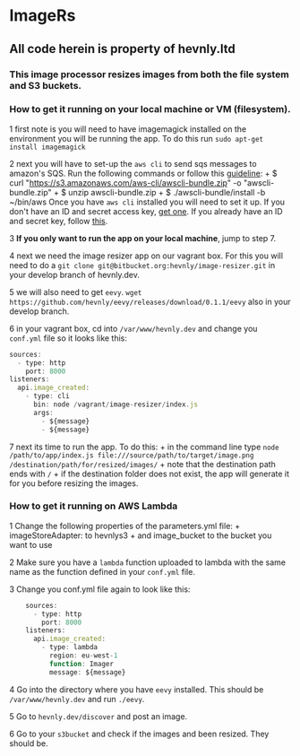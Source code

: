 # ImageRs

## All code herein is property of hevnly.ltd

### This image processor resizes images from both the file system and S3 buckets.

### How to get it running on your local machine or VM (filesystem).

1 first note is you will need to have imagemagick installed on the environment you will be running the app.
To do this run `sudo apt-get install imagemagick`

2 next you will have to set-up the `aws cli` to send sqs messages to amazon's SQS.
Run the following commands or follow this [guideline](http://docs.aws.amazon.com/cli/latest/userguide/installing.html):
    + $ curl "https://s3.amazonaws.com/aws-cli/awscli-bundle.zip" -o "awscli-bundle.zip"
    + $ unzip awscli-bundle.zip
    + $ ./awscli-bundle/install -b ~/bin/aws
Once you have `aws cli` installed you will need to set it up. If you don't have an ID and secret access key, [get one](http://docs.aws.amazon.com/cli/latest/userguide/cli-chap-getting-set-up.html).
If you already have an ID and secret key, follow [this](http://docs.aws.amazon.com/cli/latest/userguide/cli-chap-getting-started.html).

3 __If you only want to run the app on your local machine__, jump to step 7.

4 next we need the image resizer app on our vagrant box. For this you will need to do a `git clone git@bitbucket.org:hevnly/image-resizer.git` in your develop branch of hevnly.dev.

5 we will also need to get `eevy`. `wget https://github.com/hevnly/eevy/releases/download/0.1.1/eevy` also in your develop branch.

6 in your vagrant box, cd into `/var/www/hevnly.dev` and change you `conf.yml` file so it looks like this:

```javascript
sources:
  - type: http
    port: 8000
listeners:
  api.image_created:
    - type: cli
      bin: node /vagrant/image-resizer/index.js
      args:
        - ${message}
        - ${message}
```

7 next its time to run the app. To do this:
    + in the command line type `node /path/to/app/index.js file:///source/path/to/target/image.png /destination/path/for/resized/images/`
    + note that the destination path ends with `/`
    + if the destination folder does not exist, the app will generate it for you before resizing the images.

### How to get it running on AWS Lambda

1 Change the following properties of the parameters.yml file:
    + imageStoreAdapter: to hevnlys3
    + and image_bucket to the bucket you want to use
    
2 Make sure you have a `lambda` function uploaded to lambda with the same name as the function defined in your `conf.yml` file.
    
3 Change you conf.yml file again to look like this:

```javascript
    sources:
      - type: http
        port: 8000
    listeners:
      api.image_created:
        - type: lambda
          region: eu-west-1
          function: Imager
          message: ${message}
```
    
4 Go into the directory where you have `eevy` installed. This should be `/var/www/hevnly.dev` and run `./eevy`.

5 Go to `hevnly.dev/discover` and post an image.
 
6 Go to your `s3bucket` and check if the images and been resized. They should be.